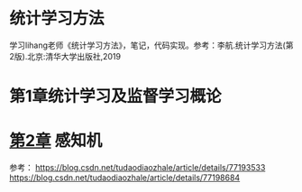 # 统计学习方法
学习lihang老师《统计学习方法》，笔记，代码实现。参考：李航.统计学习方法(第2版).北京:清华大学出版社,2019

# 第1章统计学习及监督学习概论


# [第2章](https://github.com/RubbshiWei/StatisticalLearning-lihang/tree/master/Chap_2) 感知机
参考：
https://blog.csdn.net/tudaodiaozhale/article/details/77193533
https://blog.csdn.net/tudaodiaozhale/article/details/77198684
